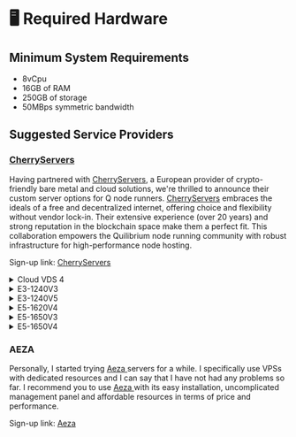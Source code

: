 # 🖥️ Required Hardware

## **Minimum System Requirements**

* 8vCpu
* 16GB of RAM
* 250GB of storage
* 50MBps symmetric bandwidth

## Suggested Service Providers

### [CherryServers](https://www.cherryservers.com/?affiliate=676XHODW)

Having partnered with [CherryServers](https://www.cherryservers.com/?affiliate=676XHODW), a European provider of crypto-friendly bare metal and cloud solutions, we're thrilled to announce their custom server options for Q node runners. [CherryServers](https://www.cherryservers.com/?affiliate=676XHODW) embraces the ideals of a free and decentralized internet, offering choice and flexibility without vendor lock-in. Their extensive experience (over 20 years) and strong reputation in the blockchain space make them a perfect fit. This collaboration empowers the Quilibrium node running community with robust infrastructure for high-performance node hosting.&#x20;

Sign-up link: [CherryServers](https://www.cherryservers.com/?affiliate=676XHODW)

<details>

<summary>Cloud VDS 4</summary>

CPU: 4 x Intel Gold 6230R @ 2.10Ghz (8 vCores)

RAM: 32GB, Disk Storage: NVMe 200GB

Backup: 50GB

Bandwidth: 1Gbps uplink, Egress Traffic: 10TB, Ingress unmetered

96.12 USD/monthly

</details>

<details>

<summary>E3-1240V3</summary>

CPU: E3-1240v3 -4c/8t - 3.4GHz

RAM: 16GB ECC DDRIII

Disk Storage: 2x SSD 250GB

OS Disk: SSD 250GB, Backup: 100GB

Bandwidth: 1Gbps uplink, Egress Traffic: 10TB, Ingress unmetered

106.92 USD/monthly

</details>

<details>

<summary>E3-1240V5</summary>

CPU: E3-1240v5 - 4c/8t - 3.5GHz,&#x20;

RAM: 32GB ECC DDR4

Disk Storage: 2x SSD 250GB

OS Disk: SSD 250GB

Backup: 100GB

Bandwidth: 3Gbps uplink, Egress Traffic: 30TB, Ingress unmetered

106.81 USD/monthly

</details>

<details>

<summary>E5-1620V4</summary>

CPU: E5-1620v4 - 4c/8t - 3.5GHz

RAM: 32GB ECC DDR4

Disk Storage: 2x SSD 250GB

OS Disk: SSD 250GB

Backup: 100GB

Bandwidth: 3Gbps uplink, Egress Traffic: 30TB, Ingress unmetered

124.20 USD/monthly

</details>

<details>

<summary>E5-1650V3</summary>

CPU: E5-1650v3, 6c/12t - 3.5GHz

RAM: 64GB Registered ECC DDR4

Disk Storage: 2x SSD 250GB, OS Disk: SSD 250GB

Backup: 100GB

Bandwidth: 1Gbps uplink, Egress Traffic: 30TB, Ingress unmetered

125.66 USD/monthly

</details>

<details>

<summary>E5-1650V4</summary>

CPU: E5-1650v4, 6c/12t - 3.6GHz

RAM: 64GB Registered ECC DDR4

Disk Storage: 2x SSD 500GB, OS Disk: SSD 500GB

Backup: 100GB

Bandwidth: 3Gbps uplink, Egress Traffic: 30TB, Ingress unmetered

132.68 USD/monthly

</details>

### AEZA

Personally, I started trying [Aeza ](https://aeza.net/?ref=484456)servers for a while. I specifically use VPSs with dedicated resources and I can say that I have not had any problems so far. I recommend you to use [Aeza ](https://aeza.net/?ref=484456)with its easy installation, uncomplicated management panel and affordable resources in terms of price and performance.

Sign-up link: [Aeza](https://aeza.net/?ref=484456)
